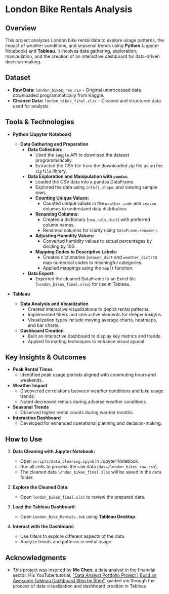 # London Bike Rentals Analysis

## Overview

This project analyzes London bike rental data to explore usage patterns, the impact of weather conditions, and seasonal trends using **Python** (Jupyter Notebook) and **Tableau**. It involves data gathering, exploration, manipulation, and the creation of an interactive dashboard for data-driven decision-making.

## Dataset

- **Raw Data:** `london_bikes_raw.csv` – Original unprocessed data downloaded programmatically from Kaggle.
- **Cleaned Data:** `london_bikes_final.xlsx` – Cleaned and structured data used for analysis.

## Tools & Technologies

- **Python (Jupyter Notebook)**
  - **Data Gathering and Preparation**
    - **Data Collection:**
      - Used the `kaggle` API to download the dataset programmatically.
      - Extracted the CSV file from the downloaded zip file using the `zipfile` library.
    - **Data Exploration and Manipulation with `pandas`:**
      - Loaded the CSV data into a pandas DataFrame.
      - Explored the data using `info()`, `shape`, and viewing sample rows.
      - **Counting Unique Values:**
        - Counted unique values in the `weather_code` and `season` columns to understand data distribution.
      - **Renaming Columns:**
        - Created a dictionary (`new_cols_dict`) with preferred column names.
        - Renamed columns for clarity using `DataFrame.rename()`.
      - **Adjusting Humidity Values:**
        - Converted humidity values to actual percentages by dividing by 100.
      - **Mapping Codes to Descriptive Labels:**
        - Created dictionaries (`season_dict` and `weather_dict`) to map numerical codes to meaningful categories.
        - Applied mappings using the `map()` function.
    - **Data Export:**
      - Exported the cleaned DataFrame to an Excel file (`london_bikes_final.xlsx`) for use in Tableau.

- **Tableau**
  - **Data Analysis and Visualization**
    - Created interactive visualizations to depict rental patterns.
    - Implemented filters and interactive elements for deeper insights.
    - Visualization types include moving average charts, heatmaps, and bar charts.
  - **Dashboard Creation**
    - Built an interactive dashboard to display key metrics and trends.
    - Applied formatting techniques to enhance visual appeal.

## Key Insights & Outcomes

- **Peak Rental Times**
  - Identified peak usage periods aligned with commuting hours and weekends.
- **Weather Impact**
  - Discovered correlations between weather conditions and bike usage trends.
  - Noted decreased rentals during adverse weather conditions.
- **Seasonal Trends**
  - Observed higher rental counts during warmer months.
- **Interactive Dashboard**
  - Developed for enhanced operational planning and decision-making.

## How to Use

1. **Data Cleaning with Jupyter Notebook:**
   - Open `scripts/data_cleaning.ipynb` in Jupyter Notebook.
   - Run all cells to process the raw data (`data/london_bikes_raw.csv`).
   - The cleaned data `london_bikes_final.xlsx` will be saved in the `data` folder.

2. **Explore the Cleaned Data:**
   - Open `london_bikes_final.xlsx` to review the prepared data.

3. **Load the Tableau Dashboard:**
   - Open `London_Bike_Rentals.twb` using **Tableau Desktop**.

4. **Interact with the Dashboard:**
   - Use filters to explore different aspects of the data.
   - Analyze trends and patterns in rental usage.

## Acknowledgments

- This project was inspired by **Mo Chen**, a data analyst in the financial sector. His YouTube tutorial, ["Data Analyst Portfolio Project | Build an Awesome Tableau Dashboard Step by Step"](https://www.youtube.com/watch?v=nl9eZl1IOKI), guided me through the process of data visualization and dashboard creation in Tableau.






